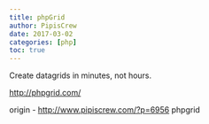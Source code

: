 ```yaml
---
title: phpGrid
author: PipisCrew
date: 2017-03-02
categories: [php]
toc: true
---
```


Create datagrids in minutes, not hours.

http://phpgrid.com/

origin - http://www.pipiscrew.com/?p=6956 phpgrid